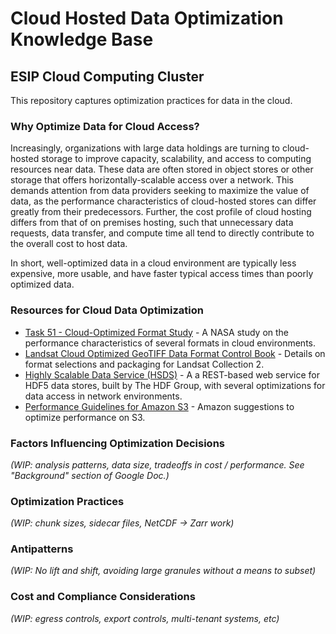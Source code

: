 # Cloud Hosted Data Optimization Knowledge Base
## ESIP Cloud Computing Cluster

This repository captures optimization practices for data in the cloud.

### Why Optimize Data for Cloud Access?

Increasingly, organizations with large data holdings are turning to cloud-hosted
storage to improve capacity, scalability, and access to computing resources near
data.  These data are often stored in object stores or other storage that offers
horizontally-scalable access over a network.  This demands attention from data
providers seeking to maximize the value of data, as the performance
characteristics of cloud-hosted stores can differ greatly from their
predecessors.  Further, the cost profile of cloud hosting differs from that of
on premises hosting, such that unnecessary data requests, data transfer, and
compute time all tend to directly contribute to the overall cost to host data.

In short, well-optimized data in a cloud environment are typically less
expensive, more usable, and have faster typical access times than poorly optimized
data.

### Resources for Cloud Data Optimization

* [Task 51 - Cloud-Optimized Format
  Study](https://ntrs.nasa.gov/search.jsp?R=20200001178) - A NASA study on the
  performance characteristics of several formats in cloud environments.
* [Landsat Cloud Optimized GeoTIFF Data Format Control
  Book](https://www.usgs.gov/media/files/landsat-cloud-optimized-geotiff-data-format-control-book)  -
  Details on format selections and packaging for Landsat Collection 2.
* [Highly Scalable Data Service (HSDS)](https://github.com/HDFGroup/hsds) - A a
  REST-based web service for HDF5 data stores, built by The HDF Group, with
  several optimizations for data access in network environments.
* [Performance Guidelines for Amazon S3](https://docs.aws.amazon.com/AmazonS3/latest/dev/optimizing-performance-guidelines.html) - Amazon suggestions to optimize performance on S3.

### Factors Influencing Optimization Decisions

_(WIP: analysis patterns, data size, tradeoffs in cost /
performance.  See "Background" section of Google Doc.)_

### Optimization Practices

_(WIP: chunk sizes, sidecar files, NetCDF -> Zarr work)_

### Antipatterns

_(WIP: No lift and shift, avoiding large granules without a means to subset)_

### Cost and Compliance Considerations

_(WIP: egress controls, export controls, multi-tenant systems, etc)_

